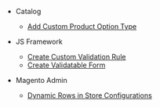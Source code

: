 - Catalog

  - [Add Custom Product Option Type](catalog/create-custom-product-option-type.md)

- JS Framework

  - [Create Custom Validation Rule](js-framework/create-custom-validation-rule.md)
  - [Create Validatable Form](js-framework/create-validatable-form.md)

- Magento Admin

  - [Dynamic Rows in Store Configurations](magento-admin/dynamic-rows-in-store-configurations.md)
